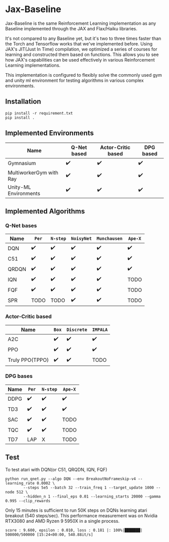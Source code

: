 # Jax-Baseline

Jax-Baseline is the same Reinforcement Learning implementation as any Baseline implemented through the JAX and Flax/Haiku libraries.

It's not compared to any Baseline yet, but it's two to three times faster than the Torch and Tensorflow works that we've implemented before.
Using JAX's JIT(Just In Time) compilation, we optimized a series of courses for learning and constructed them based on functions. This allows you to see how JAX's capabilities can be used effectively in various Reinforcement Learning implementations.

This implementation is configured to flexibly solve the commonly used gym and unity ml environment for testing algorithms in various complex environments.

## Installation

```
pip install -r requirement.txt
pip install .
```

## Implemented Environments

| **Name**                | **Q-Net based**    | **Actor-Critic based** | **DPG based**      |
| ----------------------- | ------------------ | ---------------------- | ------------------ |
| Gymnasium               | :heavy_check_mark: | :heavy_check_mark:     | :heavy_check_mark: |
| MultiworkerGym with Ray | :heavy_check_mark: | :heavy_check_mark:     | :heavy_check_mark: |
| Unity-ML Environments   | :heavy_check_mark: | :heavy_check_mark:     | :heavy_check_mark: |

## Implemented Algorithms

### Q-Net bases

| **Name** | `Per`              | `N-step`           | `NoisyNet`         | `Munchausen`       | `Ape-X`            |
| -------- | ------------------ | ------------------ | ------------------ | ------------------ | ------------------ |
| DQN      | :heavy_check_mark: | :heavy_check_mark: | :heavy_check_mark: | :heavy_check_mark: | :heavy_check_mark: |
| C51      | :heavy_check_mark: | :heavy_check_mark: | :heavy_check_mark: | :heavy_check_mark: | :heavy_check_mark: |
| QRDQN    | :heavy_check_mark: | :heavy_check_mark: | :heavy_check_mark: | :heavy_check_mark: | :heavy_check_mark: |
| IQN      | :heavy_check_mark: | :heavy_check_mark: | :heavy_check_mark: | :heavy_check_mark: | TODO               |
| FQF      | :heavy_check_mark: | :heavy_check_mark: | :heavy_check_mark: | :heavy_check_mark: | TODO               |
| SPR      | TODO               | TODO               | :heavy_check_mark: | :heavy_check_mark: | TODO               |

### Actor-Critic based

| **Name**        | `Box`              | `Discrete`         | `IMPALA`           |
| --------------- | ------------------ | ------------------ | ------------------ |
| A2C             | :heavy_check_mark: | :heavy_check_mark: | :heavy_check_mark: |
| PPO             | :heavy_check_mark: | :heavy_check_mark: | :heavy_check_mark: |
| Truly PPO(TPPO) | :heavy_check_mark: | :heavy_check_mark: | TODO               |

### DPG bases

| **Name** | `Per`              | `N-step`           | `Ape-X`            |
| -------- | ------------------ | ------------------ | ------------------ |
| DDPG     | :heavy_check_mark: | :heavy_check_mark: | :heavy_check_mark: |
| TD3      | :heavy_check_mark: | :heavy_check_mark: | :heavy_check_mark: |
| SAC      | :heavy_check_mark: | :heavy_check_mark: | TODO               |
| TQC      | :heavy_check_mark: | :heavy_check_mark: | TODO               |
| TD7      | LAP                | X                  | TODO               |

## Test

To test atari with DQN(or C51, QRQDN, IQN, FQF)

```
python run_qnet.py --algo DQN --env BreakoutNoFrameskip-v4 --learning_rate 0.0002 \
		--steps 5e5 --batch 32 --train_freq 1 --target_update 1000 --node 512 \
		--hidden_n 1 --final_eps 0.01 --learning_starts 20000 --gamma 0.995 --clip_rewards
```

Only 15 minutes is sufficient to run 50K steps on DQNs learning atari breakout (540 steps/sec).
This performance measurement was on Nvidia RTX3080 and AMD Ryzen 9 5950X in a single process.

```
score : 9.600, epsilon : 0.010, loss : 0.181 |: 100%|███████| 500000/500000 [15:24<00:00, 540.88it/s]
```
